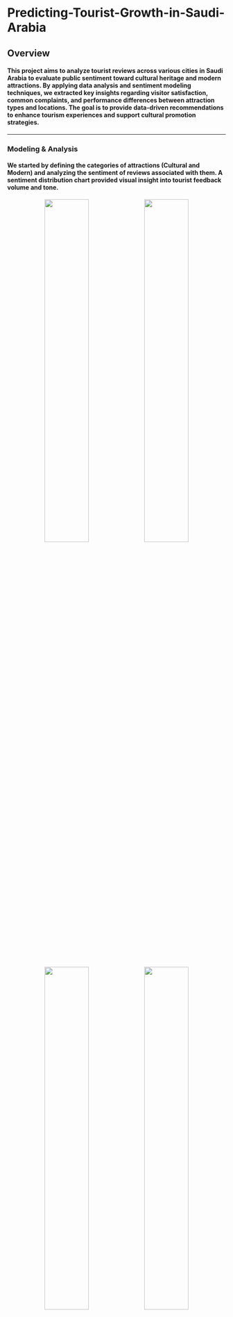 # Predicting-Tourist-Growth-in-Saudi-Arabia
## Overview
#### This project aims to analyze tourist reviews across various cities in Saudi Arabia to evaluate public sentiment toward cultural heritage and modern attractions. By applying data analysis and sentiment modeling techniques, we extracted key insights regarding visitor satisfaction, common complaints, and performance differences between attraction types and locations. The goal is to provide data-driven recommendations to enhance tourism experiences and support cultural promotion strategies.

 ---------------------


### Modeling & Analysis
#### We started by defining the categories of attractions (Cultural and Modern) and analyzing the sentiment of reviews associated with them. A sentiment distribution chart provided visual insight into tourist feedback volume and tone.
<p align="center">
  <img src="https://github.com/user-attachments/assets/d202f108-1b97-4bd4-8301-f315240eaade" width="45%" />
  <img src="https://github.com/user-attachments/assets/a72e4b90-62e5-45c2-8fe6-0f1cef2415d4" width="45%" />
</p>


<p align="center">
  <img src="https://github.com/user-attachments/assets/a1c50b5e-54ca-4c12-ba5a-c600983d01f3" width="45%" />
  <img src="https://github.com/user-attachments/assets/48fea56e-2b84-4363-9dc4-6b4f72ef4077" width="45%" />
</p>

-------

#### [Predicting Tourist Spending](Notebooks/Predicting Spending Based on Length of Stay and Other Attributes)
##### It's to predict tourist spending based on features such as purpose of visit, average length of stay, and number of tourists.
###### Three models were evaluated:
##### 1- Linear Regression
##### 2- Random Forest
##### 3- Gradient Boosting

##### Gradient Boosting achieved the lowest MAE and RMSE, outperforming simpler models by better capturing complex, non-linear spending patterns. This model is recommended for forecasting tourist expenditure.

-------

#### Impact of Tourist Volume on Service Quality
##### It's to predict perceived service quality across tourist sites using features such as city and attraction category.
##### Three models were evaluated:
###### 1- Linear Regression
###### 2- Decision Tree
###### 3- Random Forest

##### Random Forest achieved the highest R-squared and lowest MSE after hyperparameter tuning, showing superior performance in capturing non-linear relationships between tourist volume and service quality.

-------

#### Cultural Heritage vs. Modern Attractions – Sentiment Analysis
##### It's to compare tourist satisfaction between cultural heritage sites and modern attractions using sentiment polarity.
##### sentiment polarity was analyzed using TextBlob:
###### - Cultural Heritage: Average polarity = 0.35
###### - Modern Attractions: Average polarity = 0.23
###### Cultural Heritage sites showed more positive and consistent sentiment, reflecting higher tourist satisfaction without applying predictive models.

-------

#### The Role of Language in Tourist Reviews
##### It's to analyze how the language of tourist reviews (Arabic vs. English) influences expressed sentiment and satisfaction.
##### Sentiment was evaluated using pretrained BERT models:
###### 1- asafaya/bert-base-arabic (for Arabic)
###### 2- nlptown/bert-base-multilingual-uncased-sentiment (for English)
###### Each review was processed based on its detected language. While no accuracy-based comparison between models was done, the BERT pipelines effectively revealed sentiment differences between local and international tourists.

 ---------------------

### Testing and Improvements

#### Beyond numerical classification, we conducted a manual qualitative analysis of the negative reviews identified by the final model (Random Forest) to validate the model’s insights and uncover specific problem areas.
#### A number of recurring issues were identified in reviews of Modern Attractions:
#### Disappointment Relative to Expectations: Many tourists voiced frustration about high entrance fees not matching the quality or value of the experience. Example: “50 SAR just to see the fort and a tea house” was perceived as overpriced.
#### Accessibility and Navigation Issues: Several reviews mentioned the difficulty in locating attractions, such as “We drove around more than 3 times before finding the entrance.”
#### Operational Weaknesses: Staff behavior and customer service were frequently cited, with phrases like “very rude staff” appearing in multiple reviews.
#### Ambiance Without Substance: Some reviews acknowledged the attractiveness of the location but followed with “BUT” statements indicating that logistics, food, or service fell short. This mixed sentiment revealed an opportunity for improvement.

 ---------------------

### Key Improvements
#### We conducted a city-wise performance analysis using the model’s output to see how sentiments vary across regions:
##### Riyadh: Modern Attractions received higher sentiment scores than cultural ones.
##### Jeddah: Cultural Heritage scored the highest sentiment-wise across all cities.
##### AlUla: Only Cultural Heritage reviewed — results showed strong satisfaction.
#### These results suggest that cities with preserved heritage receive more favorable sentiment, which could influence future tourism campaigns.

 ---------------------


### Conclusion
#### This project successfully applied sentiment analysis techniques to evaluate tourist perceptions of Cultural Heritage and Modern Attractions across several cities in Saudi Arabia. Through the use of machine learning models—particularly Random Forest, which achieved the highest accuracy of 91%—we classified reviews with high confidence and extracted key insights about tourist satisfaction.
#### These findings emphasize the importance of not only increasing the number of tourist destinations but also ensuring high-quality visitor experiences, particularly in modern developments.

 ---------------------


### Future Work
#### In order to scale this work and deepen its impact, the following future directions are identified as essential improvements:
##### Aspect-Based Sentiment Analysis: Identify specific topics within reviews (e.g., service, price, cleanliness) to generate more targeted improvement recommendations.
##### Advanced NLP Models: Apply transformer-based models like BERT or RoBERTa for higher classification accuracy and context-aware sentiment detection.
##### Integration with Real-Time Feedback: Develop a dashboard that ingests live reviews to provide continuous monitoring and alerting for tourism stakeholders.
#### City-Level Trend Analysis: Incorporate temporal and geographic trends to understand how sentiment evolves across different cities and seasons.

#### These extensions would enable the research to offer more actionable insights for policymakers and stakeholders involved in tourism planning and development.

